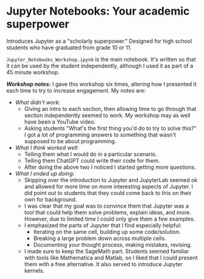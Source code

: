 # Jupyter Notebooks: Your academic superpower
Introduces Jupyter as a "scholarly superpower." Designed for high school students who have graduated from grade 10 or 11.  

`Jupyter_Notebooks_Workshop.ipynb` is the main notebook. It's written so that it can be used by the student independently, although I used it as part of a 45 minute workshop.  

***Workshop notes:***
I gave this workshop six times, altering how I presented it each time to try to increase engagement. My notes are:
* *What didn't work:*
    * Giving an intro to each section, then allowing time to go through that section independently seemed to work. My workshop may as well have been a YouTube video.
    * Asking students "What's the first thing you'd do to try to solve this?" I got a lot of programming answers to something that wasn't supposed to be about programming.
* *What I think worked well:*
    * Telling them what I would do in a particular scenario.
    * Telling them ChatGPT could write their code for them.
    * After doing the above two I noticed I started getting more questions.
* *What I ended up doing:*
    * Skipping over the introduction to Jupyter and JupyterLab seemed ok and allowed for more time on more interesting aspects of Jupyter. I did point out to students that they could come back to this on their own for background.
    * I was clear that my goal was to convince them that Jupyter was a tool that could help them solve problems, explain ideas, and more. However, due to limited time I could only give them a few examples.
    * I emphasized the parts of Jupyter that I find especially helpful:
        * Iterating on the same cell, building up some code/solution.
        * Breaking a large problem down across multiple cells.
        * Documenting your thought process, making mistakes, revising.
    * I made sure to keep the SageMath part. Students seemed familiar with tools like Mathematica and Matlab, so I liked that I could present them with a free alternative. It also served to introduce Jupyter kernels.
